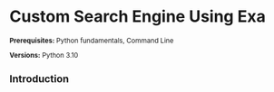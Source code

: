 # Custom Search Engine Using Exa

<sup>
  
**Prerequisites:** Python fundamentals, Command Line
  
**Versions:** Python 3.10
</sup>

## Introduction
